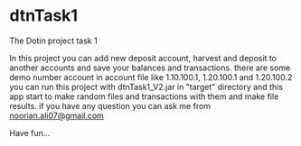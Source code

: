 # dtnTask1
The Dotin project task 1

In this project you can add new deposit account, harvest and deposit to another accounts and save your balances and transactions.
there are some demo number account in account file like 1.10.100.1, 1.20.100.1 and 1.20.100.2
you can run this project with dtnTask1_V2.jar in "target" directory and this app start to make random files and transactions with them and make file results.
if you have any question you can ask me from noorian.ali07@gmail.com

Have fun...
